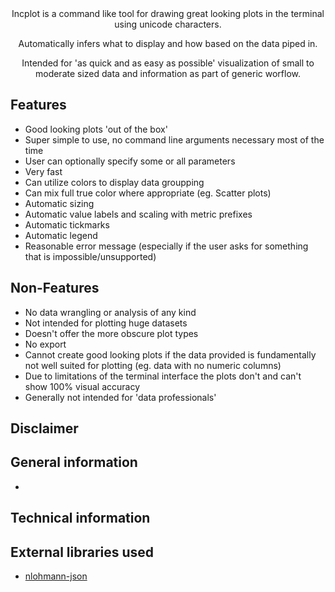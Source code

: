 <div align="center">
Incplot is a command like tool for drawing great looking plots in the terminal using unicode characters.

Automatically infers what to display and how based on the data piped in.

Intended for 'as quick and as easy as possible' visualization of small to moderate sized data and information as part of generic worflow.

</div>

## Features ##

* Good looking plots 'out of the box'
* Super simple to use, no command line arguments necessary most of the time
* User can optionally specify some or all parameters
* Very fast
* Can utilize colors to display data groupping
* Can mix full true color where appropriate (eg. Scatter plots)
* Automatic sizing
* Automatic value labels and scaling with metric prefixes
* Automatic tickmarks
* Automatic legend
* Reasonable error message (especially if the user asks for something that is impossible/unsupported)

## Non-Features ##

* No data wrangling or analysis of any kind
* Not intended for plotting huge datasets
* Doesn't offer the more obscure plot types
* No export
* Cannot create good looking plots if the data provided is fundamentally not well suited for plotting (eg. data with no numeric columns)
* Due to limitations of the terminal interface the plots don't and can't show 100% visual accuracy
* Generally not intended for 'data professionals'

## Disclaimer ##

## General information ##

*

## Technical information ##

## External libraries used ##

* [nlohmann-json](https://github.com/nlohmann/json)

